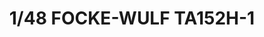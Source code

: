 ---
layout: product
title: "1/48 FOCKE-WULF TA152H-1"
price: "7500" 
desc: "AKCIJA"
img_path: "/assets/img/VOLKSWS4802.webp"
brand: "ZOUKEI-MURA"
available: true
special_offer: false
new: false
soon: false
cat: "010000"
subcat: "014100"
subsubcat: "00"
sifra: "VOLKSWS4802"
popular: false
---